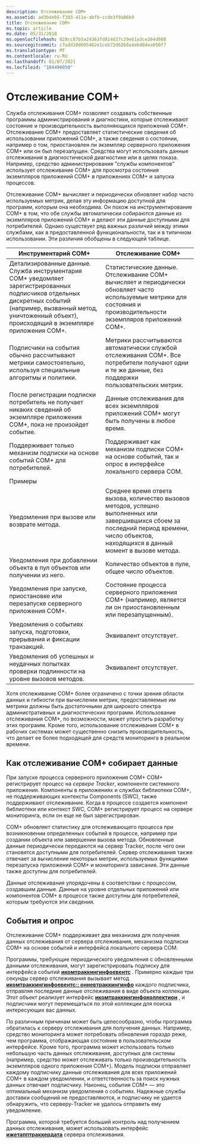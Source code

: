 ```yaml
---
description: Отслеживание COM+
ms.assetid: ad3bdeb5-f303-411a-abfb-ccde3f9a86b9
title: Отслеживание COM+
ms.topic: article
ms.date: 05/31/2018
ms.openlocfilehash: 828cc87b5a24363fd814d37c29e61a3ce204d988
ms.sourcegitcommit: c7add10d695482e1ceb72d62b8a4ebd84ea050f7
ms.translationtype: MT
ms.contentlocale: ru-RU
ms.lasthandoff: 01/07/2021
ms.locfileid: "104496050"
---
```

# <a name="com-tracking"></a>Отслеживание COM+

Служба отслеживания COM+ позволяет создавать собственные программы администрирования и диагностики, которые отслеживают состояние и производительность выполняющихся приложений COM+. Отслеживание COM+ предоставляет статистические сведения об использовании приложений COM+, а также сведения о состоянии, например о том, приостановлен ли экземпляр серверного приложения COM+ или он был перезапущен. Средства могут использовать данные отслеживания в диагностической диагностике или в целях показа. Например, средство администрирования "службы компонентов" использует отслеживание COM+ для просмотра состояния экземпляров приложений COM+ в приложениях COM+ и запуска процессов.

Отслеживание COM+ вычисляет и периодически обновляет набор часто используемых метрик, делая эту информацию доступной для программ, которым она необходима. Он похож на инструментирование COM+ в том, что обе службы автоматически собираются данные из экземпляров приложений COM+ и делают эти данные доступными для потребителей. Однако существует ряд важных различий между этими службами, как в предоставленной функциональности, так и в типичном использовании. Эти различия обобщены в следующей таблице.



| Инструментарий COM+                                                                                                                                                                                                   | Отслеживание COM+                                                                                                                                                     |
|------------------------------------------------------------------------------------------------------------------------------------------------------------------------------------------------------------------------|-------------------------------------------------------------------------------------------------------------------------------------------------------------------|
| Детализированные данные. Служба инструментария COM+ уведомляет зарегистрированных подписчиков отдельных дискретных событий (например, вызванный метод, уничтоженный объект), происходящий в экземпляре приложения COM+.<br/> | Статистические данные. Отслеживание COM+ вычисляет и периодически обновляет часто используемые метрики для состояния и производительности экземпляров приложений COM+.<br/> |
| Подписчики на события обычно рассчитывают метрики самостоятельно, используя специальные алгоритмы и политики.<br/>                                                                                                           | Метрики рассчитываются автоматически службой отслеживания COM+. Все потребители получают одни и те же данные, без поддержки пользовательских метрик.<br/>                |
| После регистрации подписки потребитель не получает никаких сведений об экземпляре приложения COM+, пока не произойдет событие.<br/>                                                                    | Данные отслеживания для всех экземпляров приложений COM+ могут быть получены в любое время.<br/>                                                                         |
| Поддерживает только механизм подписки на основе событий COM+ для потребителей.<br/>                                                                                                                                     | Поддерживает как механизм подписки COM+ на основе событий, так и опрос в интерфейсе локального сервера COM.<br/>                                                  |
| Примеры                                                                                                                                                                                                               |                                                                                                                                                                   |
| Уведомления при вызове или возврате метода.<br/>                                                                                                                                                           | Среднее время ответа вызова, количество вызовов методов, успешно выполненных или завершившихся сбоем за последний период времени, число объектов, находящихся в данный момент в вызове метода.<br/>     |
| Уведомления при добавлении объекта в пул объектов или получении из него.<br/>                                                                                                                                  | Количество объектов в пуле, общее число объектов.<br/>                                                                                                |
| Уведомления при запуске, приостановке или перезапуске серверного приложения COM+.<br/>                                                                                                                               | Состояние процесса серверного приложения COM+ (например, является ли он приостановленным или перезапущенным).<br/>                                                         |
| Уведомления о событиях запуска, подготовки, прерывания и фиксации транзакций.<br/>                                                                                                                                      | Эквивалент отсутствует.<br/>                                                                                                                                         |
| Уведомления об успешных и неудачных попытках проверки подлинности на уровне вызовов методов.<br/>                                                                                                                           | Эквивалент отсутствует.<br/>                                                                                                                                         |



 

Хотя отслеживание COM+ более ограничено с точки зрения области данных и гибкости при вычислении метрик, предоставляемые им метрики должны быть достаточными для широкого спектра административных и диагностических программ. Использование отслеживания COM+, по возможности, может упростить разработку этих программ. Кроме того, использование отслеживания COM+ в рабочих системах может существенно снизить производительность, что делает ее более подходящей для средств мониторинга в реальном времени.

## <a name="how-com-tracking-collects-data"></a>Как отслеживание COM+ собирает данные

При запуске процесса серверного приложения COM+ COM+ регистрирует процесс на *сервере Tracker*, компоненте системного приложения. Компоненты в приложениях и службах библиотеки COM+, не поддерживающих контексты Components (SWC), также поддерживают отслеживание. Когда в процессе создается компонент библиотеки или контекст SWC, COM+ регистрирует процесс на сервере мониторинга, если он еще не был зарегистрирован.

COM+ обновляет статистику для отслеживающего процесса при возникновении определенных событий в процессе, например при создании объекта или завершении вызова метода. Обновленные данные периодически передаются на сервер Tracker, после чего они становятся доступными для потребителей. Сервер отслеживания также отвечает за вычисление некоторых метрик, используемых функциями перезапуска приложений COM+ и мониторинга зависания. Эти данные также доступны для потребителей.

Данные отслеживания упорядочены в соответствии с процессом, создавшим данные. Данные на уровне отдельных приложений или компонентов COM+ в процессе также доступны для потребителей, которым требуются эти сведения.

## <a name="events-versus-polling"></a>События и опрос

Отслеживание COM+ поддерживает два механизма для получения данных отслеживания от сервера отслеживания, механизма подписки COM+ на основе событий и интерфейса локального сервера COM.

Программы, требующие периодического уведомления с обновленными данными отслеживания, могут зарегистрировать подписку для интерфейса событий [**икомтраккингинфоевентс**](/windows/desktop/api/ComSvcs/nn-comsvcs-icomtrackinginfoevents) . Примерно каждые три секунды сервер отслеживания вызывает метод [**икомтраккингинфоевентс:: онневтраккингинфо**](/windows/desktop/api/ComSvcs/nf-comsvcs-icomtrackinginfoevents-onnewtrackinginfo) каждого подписчика, отправляя последние данные отслеживания в виде объекта коллекции. Этот объект реализует интерфейс [**икомтраккингинфоколлектион**](/windows/desktop/api/ComSvcs/nn-comsvcs-icomtrackinginfocollection) , и подписчики могут перемещаться по этой коллекции для поиска интересующих вас данных.

По различным причинам может быть целесообразно, чтобы программа обратилась к серверу отслеживания для получения данных. Например, средство мониторинга может потребовать обновления гораздо реже, чем программа, отображающая состояние в пользовательском интерфейсе. Кроме того, программа может использовать только небольшую часть данных отслеживания, доступных для системы (например, средство может отслеживать только производительность экземпляров одного приложения COM+). Модель подписки отправляет каждому подписчику данные отслеживания для всех приложений COM+ в каждом уведомлении, и ответственность за поиск нужных данных отвечает подписчику. Наконец, события COM+ — это оптимальный механизм уведомления о событиях. Надежные службы доставки сообщений не предоставляются, и подписчику не удается обнаружить, что серверу-Tracker не удалось отправить ему уведомление.

Программа, которой требуется больший контроль над получением данных отслеживания, может использовать интерфейс [**ижетапптраккердата**](/windows/desktop/api/ComSvcs/nn-comsvcs-igetapptrackerdata) сервера отслеживания.

 

 




